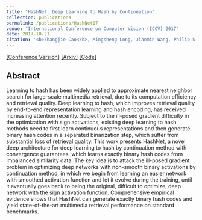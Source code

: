 ```yaml
---
title: "HashNet: Deep Learning to Hash by Continuation"
collection: publications
permalink: /publications/HashNet17
venue: "International Conference on Computer Vision (ICCV) 2017"
date: 2017-10-21
citation: '<b>Zhangjie Cao</b>, Mingsheng Long, Jianmin Wang, Philip S. Yu. <i>International Conference on Computer Vision.</i> <b>ICCV 2017</b>.'
---
```


[[Conference Version]](http://caozhangjie.github.io/files/hashnet17.pdf)
[[Arxiv]](https://arxiv.org/abs/1702.00758)
[[Code]](https://github.com/thuml/HashNet)

## Abstract
Learning to hash has been widely applied to approximate nearest neighbor search for large-scale multimedia retrieval, due to its computation efficiency and retrieval quality. Deep learning to hash, which improves retrieval quality by end-to-end representation learning and hash encoding, has received increasing attention recently. Subject to the ill-posed gradient difficulty in the optimization with sign activations, existing deep learning to hash methods need to first learn continuous representations and then generate binary hash codes in a separated binarization step, which suffer from substantial loss of retrieval quality. This work presents HashNet, a novel deep architecture for deep learning to hash by continuation method with convergence guarantees, which learns exactly binary hash codes from imbalanced similarity data. The key idea is to attack the ill-posed gradient problem in optimizing deep networks with non-smooth binary activations by continuation method, in which we begin from learning an easier network with smoothed activation function and let it evolve during the training, until it eventually goes back to being the original, difficult to optimize, deep network with the sign activation function. Comprehensive empirical evidence shows that HashNet can generate exactly binary hash codes and yield state-of-the-art multimedia retrieval performance on standard benchmarks.
